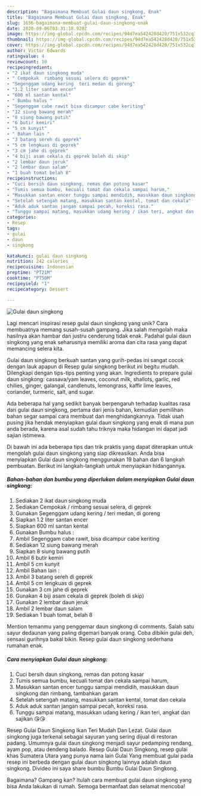 ```yaml
---
description: "Bagaimana Membuat Gulai daun singkong, Enak"
title: "Bagaimana Membuat Gulai daun singkong, Enak"
slug: 1656-bagaimana-membuat-gulai-daun-singkong-enak
date: 2020-09-06T03:31:18.920Z
image: https://img-global.cpcdn.com/recipes/94d7ea542428d420/751x532cq70/gulai-daun-singkong-foto-resep-utama.jpg
thumbnail: https://img-global.cpcdn.com/recipes/94d7ea542428d420/751x532cq70/gulai-daun-singkong-foto-resep-utama.jpg
cover: https://img-global.cpcdn.com/recipes/94d7ea542428d420/751x532cq70/gulai-daun-singkong-foto-resep-utama.jpg
author: Victor Edwards
ratingvalue: 4
reviewcount: 10
recipeingredient:
- "2 ikat daun singkong muda"
- " Cempokak  rimbang sesuai selera di geprek"
- "Segenggam udang kering  teri medan di goreng"
- "1.2 liter santan encer"
- "600 ml santan kental"
- " Bumbu halus "
- "Segenggam cabe rawit bisa dicampur cabe keriting"
- "12 siung bawang merah"
- "8 siung bawang putih"
- "6 butir kemiri"
- "5 cm kunyit"
- " Bahan lain "
- "3 batang sereh di geprek"
- "5 cm lengkuas di geprek"
- "3 cm jahe di geprek"
- "4 biji asam cekala di geprek boleh di skip"
- "2 lembar daun jeruk"
- "2 lembar daun salam"
- "1 buah tomat belah 8"
recipeinstructions:
- "Cuci bersih daun singkong, remas dan potong kasar"
- "Tumis semua bumbu, kecuali tomat dan cekala sampai harum,"
- "Masukkan santan encer tunggu sampai mendidih, masukkan daun singkong dan rimbang, tambahkan garam"
- "Setelah setengah matang, masukkan santan kental, tomat dan cekala"
- "Aduk aduk santan jangan sampai pecah, koreksi rasa."
- "Tunggu sampai matang, masukkan udang kering / ikan teri, angkat dan sajikan 😘😘"
categories:
- Resep
tags:
- gulai
- daun
- singkong

katakunci: gulai daun singkong 
nutrition: 242 calories
recipecuisine: Indonesian
preptime: "PT21M"
cooktime: "PT50M"
recipeyield: "1"
recipecategory: Dessert

---
```



![Gulai daun singkong](https://img-global.cpcdn.com/recipes/94d7ea542428d420/751x532cq70/gulai-daun-singkong-foto-resep-utama.jpg)

Lagi mencari inspirasi resep gulai daun singkong yang unik? Cara membuatnya memang susah-susah gampang. Jika salah mengolah maka hasilnya akan hambar dan justru cenderung tidak enak. Padahal gulai daun singkong yang enak seharusnya memiliki aroma dan cita rasa yang dapat memancing selera kita.

Gulai daun singkong berkuah santan yang gurih-pedas ini sangat cocok dengan lauk apapun di Resep gulai singkong berikut ini begitu mudah. Dilengkapi dengan tips-tips penting yang akan. Ingredients to prepare gulai daun singkong: cassava/yam leaves, coconut milk, shallots, garlic, red chilies, ginger, galangal, candlenuts, lemongrass, kaffir lime leaves, coriander, turmeric, salt, and sugar.

Ada beberapa hal yang sedikit banyak berpengaruh terhadap kualitas rasa dari gulai daun singkong, pertama dari jenis bahan, kemudian pemilihan bahan segar sampai cara membuat dan menghidangkannya. Tidak usah pusing jika hendak menyiapkan gulai daun singkong yang enak di mana pun anda berada, karena asal sudah tahu triknya maka hidangan ini dapat jadi sajian istimewa.


Di bawah ini ada beberapa tips dan trik praktis yang dapat diterapkan untuk mengolah gulai daun singkong yang siap dikreasikan. Anda bisa menyiapkan Gulai daun singkong menggunakan 19 bahan dan 6 langkah pembuatan. Berikut ini langkah-langkah untuk menyiapkan hidangannya.

<!--inarticleads1-->

##### Bahan-bahan dan bumbu yang diperlukan dalam menyiapkan Gulai daun singkong:

1. Sediakan 2 ikat daun singkong muda
1. Sediakan  Cempokak / rimbang sesuai selera, di geprek
1. Gunakan Segenggam udang kering / teri medan, di goreng
1. Siapkan 1.2 liter santan encer
1. Siapkan 600 ml santan kental
1. Gunakan  Bumbu halus :
1. Ambil Segenggam cabe rawit, bisa dicampur cabe keriting
1. Sediakan 12 siung bawang merah
1. Siapkan 8 siung bawang putih
1. Ambil 6 butir kemiri
1. Ambil 5 cm kunyit
1. Ambil  Bahan lain :
1. Ambil 3 batang sereh di geprek
1. Ambil 5 cm lengkuas di geprek
1. Gunakan 3 cm jahe di geprek
1. Gunakan 4 biji asam cekala di geprek (boleh di skip)
1. Gunakan 2 lembar daun jeruk
1. Ambil 2 lembar daun salam
1. Sediakan 1 buah tomat, belah 8


Mention temanmu yang penggemar daun singkong di comments. Salah satu sayur dedaunan yang paling digemari banyak orang. Coba dibikin gulai deh, sensasi gurihnya bakal bikin. Resep gulai daun singkong sederhana rumahan enak. 

<!--inarticleads2-->

##### Cara menyiapkan Gulai daun singkong:

1. Cuci bersih daun singkong, remas dan potong kasar
1. Tumis semua bumbu, kecuali tomat dan cekala sampai harum,
1. Masukkan santan encer tunggu sampai mendidih, masukkan daun singkong dan rimbang, tambahkan garam
1. Setelah setengah matang, masukkan santan kental, tomat dan cekala
1. Aduk aduk santan jangan sampai pecah, koreksi rasa.
1. Tunggu sampai matang, masukkan udang kering / ikan teri, angkat dan sajikan 😘😘


Resep Gulai Daun Singkong Ikan Teri Mudah Dan Lezat. Gulai daun singkong juga terkenal sebagai sayuran yang sering dijual di restoran padang. Umumnya gulai daun singkong menjadi sayur pedamping rendang, ayam pop, atau dendeng balado. Resep Gulai Daun Singkong, resep gulai khas Sumatera Utara yang punya nama lain Gulai Yang membuat gulai pada resep ini berbeda dengan gulai daun singkong lainnya adalah daun singkong. Divideo ini saya share bumbu Bumbu Gulai Daun Singkong. 

Bagaimana? Gampang kan? Itulah cara membuat gulai daun singkong yang bisa Anda lakukan di rumah. Semoga bermanfaat dan selamat mencoba!
